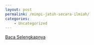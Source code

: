```yaml
---
layout: post
permalink: /mimpi-jatuh-secara-ilmiah/
categories:
    - Uncategorized
---
```


[Baca Selengkapnya](/06)
